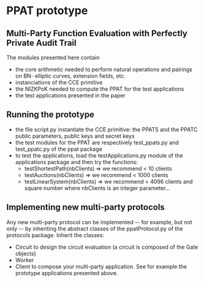 # PPAT prototype
Multi-Party Function Evaluation with Perfectly Private Audit Trail
--------------------------------------------------------------------

The modules presented here contain 
- the core arithmetic needed to perform natural operations and pairings on BN- elliptic curves, extension fields, etc.
- instanciations of the CCE primitive
- the NIZKPoK needed to compute the PPAT for the test applications
- the test applications presented in the paper

Running the prototype
---------------------

- the file script.py instantiate the CCE primitive: the PPATS and the PPATC public parameters, public keys and secret keys
- the test modules for the PPAT are respectively test_ppats.py and test_ppatc.py of the ppat package
- to test the applications, load the testApplications.py module of the applications package and then try the functions:
   - testShortestPath(nbClients) => we recommend < 10 clients
   - testAuctions(nbClients) => we recommend < 1000 clients
   - testLinearSystem(nbClients) => we recommend < 4096 clients and square number
where nbClients is an integer parameter...

Implementing new multi-party protocols
--------------------------------------

Any new multi-party protocol can be implemented -- for example, but not only -- by inheriting the abstract classes of the ppatProtocol.py of the protocols package. Inherit the classes:
- Circuit to design the circuit evaluation (a circuit is composed of the Gate objects)
- Worker
- Client
to compose your multi-party application. See for example the prototype applications presented above.


 
